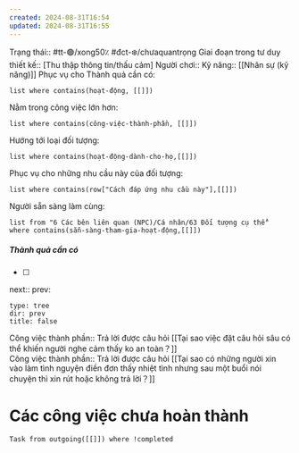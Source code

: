 ```yaml
---
created: 2024-08-31T16:54
updated: 2024-08-31T16:55
---
```

Trạng thái:: #tt-🟢/xong50٪
#đct-❄️/chưaquantrọng
Giai đoạn trong tư duy thiết kế:: [Thu thập thông tin/thấu cảm]
Người chơi::
Kỹ năng:: [[Nhân sự (kỹ năng)]]
Phục vụ cho Thành quả cần có:
```dataview
list where contains(hoạt-động, [[]])
```
Nằm trong công việc lớn hơn:
```dataview
list where contains(công-việc-thành-phần, [[]])
```
Hướng tới loại đối tượng:
```dataview
list where contains(hoạt-động-dành-cho-họ,[[]])
```
Phục vụ cho những nhu cầu này của đối tượng:
```dataview
list where contains(row["Cách đáp ứng nhu cầu này"],[[]])
```
Người sẵn sàng làm cùng:
```dataview
list from "6 Các bên liên quan (NPC)/Cá nhân/63 Đối tượng cụ thể" where contains(sẵn-sàng-tham-gia-hoạt-động,[[]])
```

##### Thành quả cần có
- [ ] 
next::
prev:
```breadcrumbs
type: tree
dir: prev
title: false
```

Công việc thành phần:: Trả lời được câu hỏi [[Tại sao việc đặt câu hỏi sâu có thể khiến người nghe cảm thấy ko an toàn？]]  
Công việc thành phần:: Trả lời được câu hỏi [[Tại sao có những người xin vào làm tình nguyện điền đơn thấy nhiệt tình nhưng sau một buổi nói chuyện thì xin rút hoặc không trả lời？]]  

# Các công việc chưa hoàn thành
```dataview
Task from outgoing([[]]) where !completed
```

